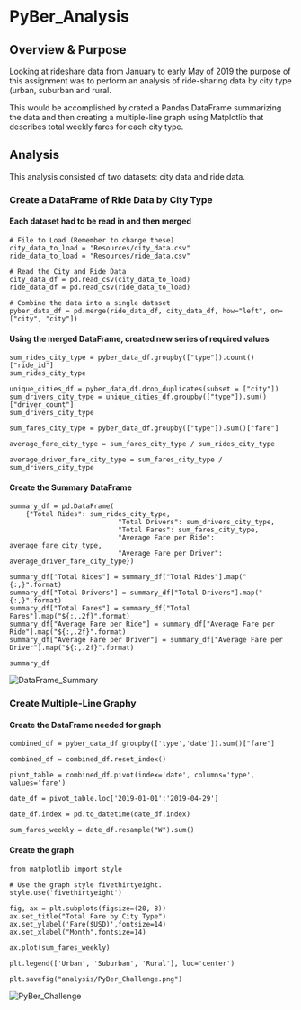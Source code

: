 # PyBer_Analysis

## Overview & Purpose
Looking at rideshare data from January to early May of 2019 the purpose of this assignment was to perform an analysis of ride-sharing data by city type (urban, suburban and rural.

This would be accomplished by crated a Pandas DataFrame summarizing the data and then creating a multiple-line graph using Matplotlib that describes total weekly fares for each city type.

## Analysis
This analysis consisted of two datasets: city data and ride data.

### Create a DataFrame of Ride Data by City Type
#### Each dataset had to be read in and then merged
```
# File to Load (Remember to change these)
city_data_to_load = "Resources/city_data.csv"
ride_data_to_load = "Resources/ride_data.csv"

# Read the City and Ride Data
city_data_df = pd.read_csv(city_data_to_load)
ride_data_df = pd.read_csv(ride_data_to_load)

# Combine the data into a single dataset
pyber_data_df = pd.merge(ride_data_df, city_data_df, how="left", on=["city", "city"])
```

#### Using the merged DataFrame, created new series of required values
```
sum_rides_city_type = pyber_data_df.groupby(["type"]).count()["ride_id"]
sum_rides_city_type

unique_cities_df = pyber_data_df.drop_duplicates(subset = ["city"])
sum_drivers_city_type = unique_cities_df.groupby(["type"]).sum()["driver_count"]
sum_drivers_city_type

sum_fares_city_type = pyber_data_df.groupby(["type"]).sum()["fare"]

average_fare_city_type = sum_fares_city_type / sum_rides_city_type

average_driver_fare_city_type = sum_fares_city_type / sum_drivers_city_type
```

#### Create the Summary DataFrame
```
summary_df = pd.DataFrame(
    {"Total Rides": sum_rides_city_type,
                           "Total Drivers": sum_drivers_city_type,
                           "Total Fares": sum_fares_city_type,
                           "Average Fare per Ride": average_fare_city_type,
                           "Average Fare per Driver": average_driver_fare_city_type})
                           
summary_df["Total Rides"] = summary_df["Total Rides"].map("{:,}".format)
summary_df["Total Drivers"] = summary_df["Total Drivers"].map("{:,}".format)
summary_df["Total Fares"] = summary_df["Total Fares"].map("${:,.2f}".format)
summary_df["Average Fare per Ride"] = summary_df["Average Fare per Ride"].map("${:,.2f}".format)
summary_df["Average Fare per Driver"] = summary_df["Average Fare per Driver"].map("${:,.2f}".format)

summary_df
```
![DataFrame_Summary](https://user-images.githubusercontent.com/89284280/135006626-9f4b18b3-7347-413e-a715-5caa692ace32.PNG)


### Create Multiple-Line Graphy
#### Create the DataFrame needed for graph
```
combined_df = pyber_data_df.groupby(['type','date']).sum()["fare"]

combined_df = combined_df.reset_index()

pivot_table = combined_df.pivot(index='date', columns='type', values='fare')

date_df = pivot_table.loc['2019-01-01':'2019-04-29']

date_df.index = pd.to_datetime(date_df.index)

sum_fares_weekly = date_df.resample("W").sum()

```
#### Create the graph
```
from matplotlib import style

# Use the graph style fivethirtyeight.
style.use('fivethirtyeight')

fig, ax = plt.subplots(figsize=(20, 8))
ax.set_title("Total Fare by City Type")
ax.set_ylabel('Fare($USD)',fontsize=14)
ax.set_xlabel("Month",fontsize=14)

ax.plot(sum_fares_weekly)

plt.legend(['Urban', 'Suburban', 'Rural'], loc='center')

plt.savefig("analysis/PyBer_Challenge.png")
```
![PyBer_Challenge](https://user-images.githubusercontent.com/89284280/135006944-eef74138-3545-4cb8-8070-a19e2652f4a6.png)
